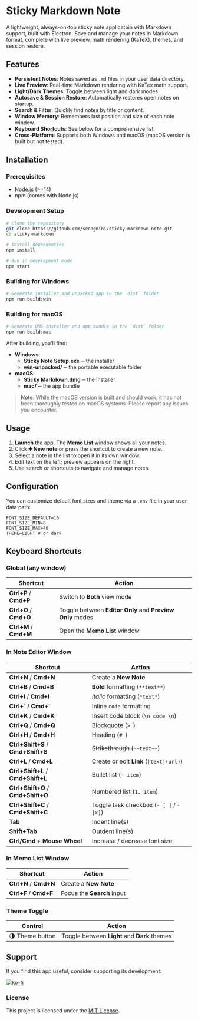 # Sticky Markdown Note

A lightweight, always-on-top sticky note applicatoin with Markdown support, built with Electron. Save and manage your notes in Markdown format, complete with live preview, math rendering (KaTeX), themes, and session restore.

## Features

- **Persistent Notes**: Notes saved as `.md` files in your user data directory.
- **Live Preview**: Real-time Markdown rendering with KaTex math support.
- **Light/Dark Themes**: Toggle between light and dark modes.
- **Autosave & Session Restore**: Automatically restores open notes on startup.
- **Search & Filter**: Quickly find notes by title or content.
- **Window Memory**: Remembers last position and size of each note window.
- **Keyboard Shortcuts**: See below for a comprehensive list.
- **Cross-Platform**: Supports both Windows and macOS (macOS version is built but not tested).

## Installation

### Prerequisites

- [Node.js](https://nodejs.org/) (>=14)
- npm (comes with Node.js)

### Development Setup

```bash
# Clone the repository
git clone https://github.com/seongmini/sticky-markdown-note.git
cd sticky-markdown

# Install dependencies
npm install

# Run in development mode
npm start
```

### Building for Windows
```bash
# Generate installer and unpacked app in the `dist` folder
npm run build:win
```

### Building for macOS
```bash
# Generate DMG installer and app bundle in the `dist` folder
npm run build:mac
```

After building, you'll find:

- **Windows**: 
  - **Sticky Note Setup.exe** ─ the installer
  - **win-unpacked/** ─ the portable executable folder
- **macOS**:
  - **Sticky Markdown.dmg** ─ the installer
  - **mac/** ─ the app bundle

> **Note**: While the macOS version is built and should work, it has not been thoroughly tested on macOS systems. Please report any issues you encounter.

## Usage

1. **Launch** the app. The **Memo List** window shows all your notes.
2. Click **➕ New note** or press the shortcut to create a new note.
3. Select a note in the list to open it in its own window.
4. Edit text on the left; preview appears on the right.
5. Use search or shortcuts to navigate and manage notes.

## Configuration

You can customize default font sizes and theme via a `.env` file in your user data path:

```dotenv
FONT_SIZE_DEFAULT=16
FONT_SIZE_MIN=8
FONT_SIZE_MAX=40
THEME=LIGHT # or dark
```

## Keyboard Shortcuts

### Global (any window)

| Shortcut   | Action                                                    |
| ---------- | --------------------------------------------------------- |
| **Ctrl+P** / **Cmd+P** | Switch to **Both** view mode                              |
| **Ctrl+O** / **Cmd+O** | Toggle between **Editor Only** and **Preview Only** modes |
| **Ctrl+M** / **Cmd+M** | Open the **Memo List** window                             |

### In Note Editor Window

| Shortcut               | Action                                   |
| ---------------------- | ---------------------------------------- |
| **Ctrl+N** / **Cmd+N** | Create a **New Note**                    |
| **Ctrl+B** / **Cmd+B** | **Bold** formatting (`**text**`)         |
| **Ctrl+I** / **Cmd+I** | *Italic* formatting (`*text*`)           |
| **Ctrl+\`** / **Cmd+\`** | Inline `code` formatting                 |
| **Ctrl+K** / **Cmd+K** | Insert code block (`\n code \n`)         |
| **Ctrl+Q** / **Cmd+Q** | Blockquote (`> `)                        |
| **Ctrl+H** / **Cmd+H** | Heading (`# `)                           |
| **Ctrl+Shift+S** / **Cmd+Shift+S** | ~~Strikethrough~~ (`~~text~~`)           |
| **Ctrl+L** / **Cmd+L** | Create or edit **Link** (`[text](url)`)  |
| **Ctrl+Shift+L** / **Cmd+Shift+L** | Bullet list (`- item`)                   |
| **Ctrl+Shift+O** / **Cmd+Shift+O** | Numbered list (`1. item`)                |
| **Ctrl+Shift+C** / **Cmd+Shift+C** | Toggle task checkbox (`- [ ]` / `- [x]`) |
| **Tab**                | Indent line(s)                           |
| **Shift+Tab**          | Outdent line(s)                          |
| **Ctrl/Cmd + Mouse Wheel** | Increase / decrease font size            |

### In Memo List Window

| Shortcut               | Action                     |
| ---------------------- | -------------------------- |
| **Ctrl+N** / **Cmd+N** | Create a **New Note**      |
| **Ctrl+F** / **Cmd+F** | Focus the **Search** input |

### Theme Toggle

| Control         | Action                                       |
| --------------- | -------------------------------------------- |
| 🌗 Theme button | Toggle between **Light** and **Dark** themes |

## Support

If you find this app useful, consider supporting its development:

[![ko-fi](https://ko-fi.com/img/githubbutton_sm.svg)](https://ko-fi.com/notemad)

### License

This project is licensed under the [MIT License](LICENSE).
